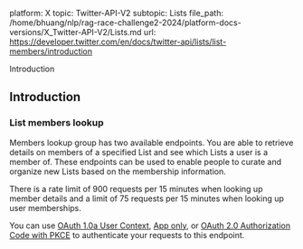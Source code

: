 platform: X
topic: Twitter-API-V2
subtopic: Lists
file_path: /home/bhuang/nlp/rag-race-challenge2-2024/platform-docs-versions/X_Twitter-API-V2/Lists.md
url: https://developer.twitter.com/en/docs/twitter-api/lists/list-members/introduction

Introduction

## Introduction

### List members lookup

Members lookup group has two available endpoints. You are able to retrieve details on members of a specified List and see which Lists a user is a member of. These endpoints can be used to enable people to curate and organize new Lists based on the membership information.

There is a rate limit of 900 requests per 15 minutes when looking up member details and a limit of 75 requests per 15 minutes when looking up user memberships.

You can use [OAuth 1.0a User Context](https://developer.twitter.com/en/docs/authentication/oauth-1-0a), [App only](https://developer.twitter.com/en/docs/authentication/oauth-2-0/application-only), or [OAuth 2.0 Authorization Code with PKCE](https://developer.twitter.com/en/docs/authentication/oauth-2-0/authorization-code) to authenticate your requests to this endpoint.